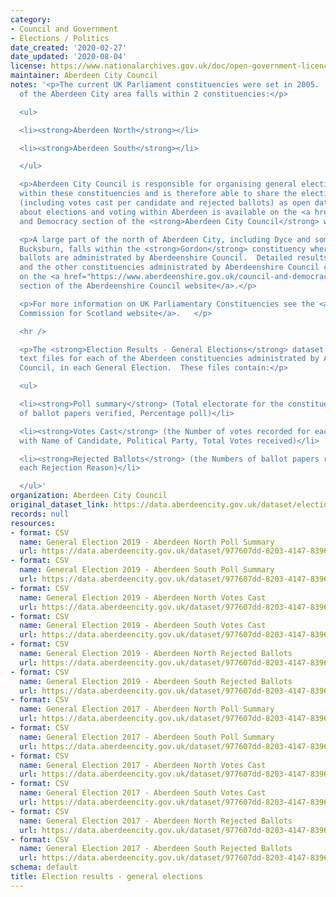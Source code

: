 ```yaml
---
category:
- Council and Government
- Elections / Politics
date_created: '2020-02-27'
date_updated: '2020-08-04'
license: https://www.nationalarchives.gov.uk/doc/open-government-licence/version/3/
maintainer: Aberdeen City Council
notes: '<p>The current UK Parliament constituencies were set in 2005.  The majority
  of the Aberdeen City area falls within 2 constituencies:</p>

  <ul>

  <li><strong>Aberdeen North</strong></li>

  <li><strong>Aberdeen South</strong></li>

  </ul>

  <p>Aberdeen City Council is responsible for organising general election ballots
  within these constituencies and is therefore able to share the election results
  (including votes cast per candidate and rejected ballots) as open data.  More information
  about elections and voting within Aberdeen is available on the <a href="https://www.aberdeencity.gov.uk/services/council-and-democracy">Council
  and Democracy section of the <strong>Aberdeen City Council</strong> website</a>.</p>

  <p>A large part of the north of Aberdeen City, including Dyce and some parts of
  Bucksburn, falls within the <strong>Gordon</strong> constituency where general election
  ballots are administrated by Aberdeenshire Council.  Detailed results for Gordon,
  and the other constituencies administrated by Aberdeenshire Council can be found
  on the <a href="https://www.aberdeenshire.gov.uk/council-and-democracy/elections/">elections
  section of the Aberdeenshire Council website</a>.</p>

  <p>For more information on UK Parliamentary Constituencies see the <a href="https://www.bcomm-scotland.independent.gov.uk/">Boundary
  Commission for Scotland website</a>.   </p>

  <hr />

  <p>The <strong>Election Results - General Elections</strong> dataset contains 3
  text files for each of the Aberdeen constituencies administrated by Aberdeen City
  Council, in each General Election.  These files contain:</p>

  <ul>

  <li><strong>Poll summary</strong> (Total electorate for the constituency, Number
  of ballot papers verified, Percentage poll)</li>

  <li><strong>Votes Cast</strong> (the Number of votes recorded for each candidate
  with Name of Candidate, Political Party, Total Votes received)</li>

  <li><strong>Rejected Ballots</strong> (the Numbers of ballot papers rejected for
  each Rejection Reason)</li>

  </ul>'
organization: Aberdeen City Council
original_dataset_link: https://data.aberdeencity.gov.uk/dataset/election-results-general-elections
records: null
resources:
- format: CSV
  name: General Election 2019 - Aberdeen North Poll Summary
  url: https://data.aberdeencity.gov.uk/dataset/977607dd-8203-4147-8396-c11c0e346f60/resource/1e892e6a-4aae-49c8-9371-78f57f7bc78a/download/ge2019-abnorth-poll-summary.csv
- format: CSV
  name: General Election 2019 - Aberdeen South Poll Summary
  url: https://data.aberdeencity.gov.uk/dataset/977607dd-8203-4147-8396-c11c0e346f60/resource/284ca5b8-888e-4bd4-af35-7bfe0b65ea38/download/ge2019-absouth-poll-summary.csv
- format: CSV
  name: General Election 2019 - Aberdeen North Votes Cast
  url: https://data.aberdeencity.gov.uk/dataset/977607dd-8203-4147-8396-c11c0e346f60/resource/cea02ea5-eae0-444f-bc8a-6bc73687ae28/download/ge2019-abnorth-votes-cast.csv
- format: CSV
  name: General Election 2019 - Aberdeen South Votes Cast
  url: https://data.aberdeencity.gov.uk/dataset/977607dd-8203-4147-8396-c11c0e346f60/resource/f32d9103-e3a6-43d6-aa2c-7e7f086860b3/download/ge2019-absouth-votes-cast.csv
- format: CSV
  name: General Election 2019 - Aberdeen North Rejected Ballots
  url: https://data.aberdeencity.gov.uk/dataset/977607dd-8203-4147-8396-c11c0e346f60/resource/15871e21-59da-407b-b2b6-f19f1cbe0d3d/download/ge2019-abnorth-rejected-ballots.csv
- format: CSV
  name: General Election 2019 - Aberdeen South Rejected Ballots
  url: https://data.aberdeencity.gov.uk/dataset/977607dd-8203-4147-8396-c11c0e346f60/resource/b56920cc-e9a4-4e1c-ac0e-9d053ce0d61f/download/ge2019-absouth-rejected-ballots.csv
- format: CSV
  name: General Election 2017 - Aberdeen North Poll Summary
  url: https://data.aberdeencity.gov.uk/dataset/977607dd-8203-4147-8396-c11c0e346f60/resource/f0ac28aa-bdc6-496c-adb3-4c88980f97cc/download/ge2017-abnorth-poll-summary.csv
- format: CSV
  name: General Election 2017 - Aberdeen South Poll Summary
  url: https://data.aberdeencity.gov.uk/dataset/977607dd-8203-4147-8396-c11c0e346f60/resource/066c25e5-a824-4c21-8286-6fe474cbcdc0/download/ge2017-absouth-poll-summary.csv
- format: CSV
  name: General Election 2017 - Aberdeen North Votes Cast
  url: https://data.aberdeencity.gov.uk/dataset/977607dd-8203-4147-8396-c11c0e346f60/resource/92196bfa-0f2f-4932-9e24-0a62f5be0d9b/download/ge2017-abnorth-votes-cast.csv
- format: CSV
  name: General Election 2017 - Aberdeen South Votes Cast
  url: https://data.aberdeencity.gov.uk/dataset/977607dd-8203-4147-8396-c11c0e346f60/resource/9cba77e4-2bb8-4ccb-85bb-603802dbe8d3/download/ge2017-absouth-votes-cast.csv
- format: CSV
  name: General Election 2017 - Aberdeen North Rejected Ballots
  url: https://data.aberdeencity.gov.uk/dataset/977607dd-8203-4147-8396-c11c0e346f60/resource/a161e976-f27b-41f2-a342-b9a6b1e91ee1/download/ge2017-abnorth-rejected-ballots.csv
- format: CSV
  name: General Election 2017 - Aberdeen South Rejected Ballots
  url: https://data.aberdeencity.gov.uk/dataset/977607dd-8203-4147-8396-c11c0e346f60/resource/f24cdce6-7cfb-4f02-a942-5a394a0ab579/download/ge2017-absouth-rejected-ballots.csv
schema: default
title: Election results - general elections
---
```

